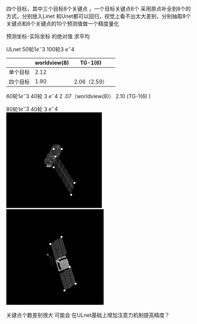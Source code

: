 四个目标，其中三个目标8个关键点 ，一个目标关键点6个  采用原点补全到8个的方式，分别放入Linet 和Unet都可以回归，视觉上看不出太大差别，分别抽取8个关键点和6个关键点的10个预测值做一个精度量化

预测坐标-实际坐标 的绝对值 求平均 

 ULnet   50轮1$e^-3$  100轮3 $e^-4$ 

|             |worldview(8) |TG-1(6) | |
| ------   | ----       | ---------| ------    
| 单个目标  | 2.12|      | 
| 四个目标  | 1.90 |2.06（2.59）|

60轮1$e^-3$  40轮 3 $e^-4$
2 .07（worldview(8)）     2.10 (TG-1(6) )  



80轮1$e^-3$       40轮 3 $e^-4$  
  ![512](images/12.11.png)
  ![513](images/12.12.png)

关键点个数差别很大  可能会
在ULnet基础上增加注意力机制提高精度？